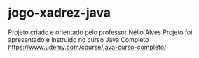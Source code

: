 # jogo-xadrez-java
Projeto criado e orientado pelo professor Nélio Alves
Projeto foi apresentado e instruido no curso Java Completo 
https://www.udemy.com/course/java-curso-completo/

